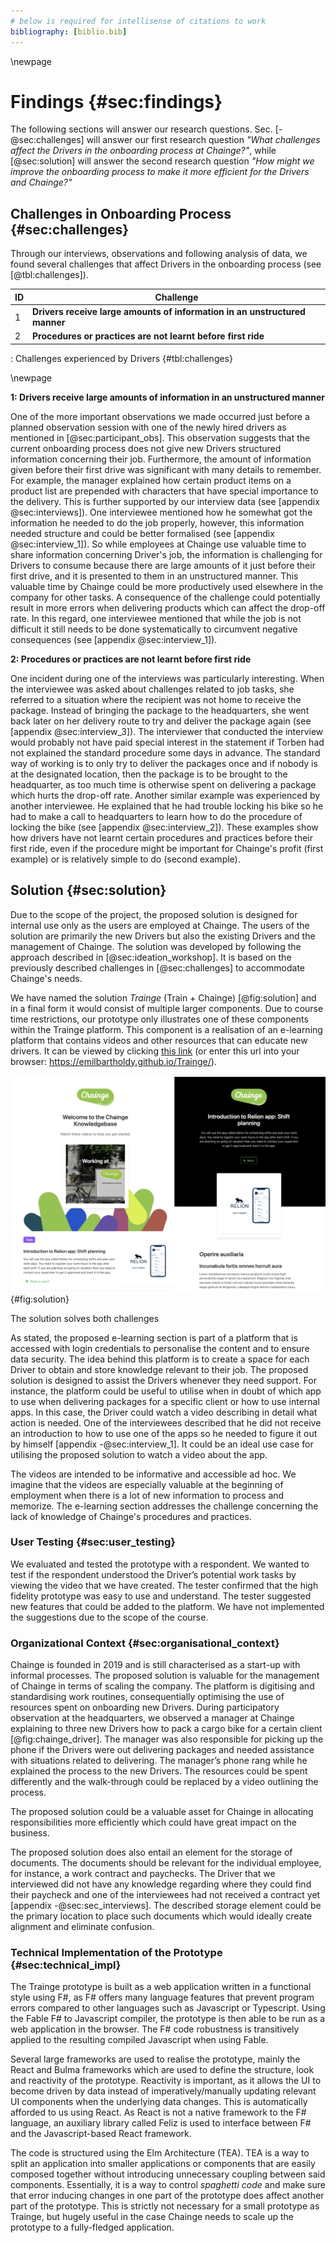 ```yaml
---
# below is required for intellisense of citations to work
bibliography: [biblio.bib]
---
```


\newpage

# Findings {#sec:findings}

The following sections will answer our research questions. Sec. [-@sec:challenges] will answer our first research question *"What challenges affect the Drivers in the onboarding process at Chainge?"*, while [@sec:solution] will answer the second research question *"How might we improve the onboarding process to make it more efficient for the Drivers and Chainge?"*

## Challenges in Onboarding Process {#sec:challenges}

Through our interviews, observations and following analysis of data, we found several challenges that affect Drivers in the onboarding process (see [@tbl:challenges]).

| ID  | Challenge                                                                  |
| --- | -------------------------------------------------------------------------- |
| 1   | **Drivers receive large amounts of information in an unstructured manner** |
| 2   | **Procedures or practices are not learnt before first ride**               |
: Challenges experienced by Drivers {#tbl:challenges}

\newpage

**1: Drivers receive large amounts of information in an unstructured manner**

One of the more important observations we made occurred just before a planned observation session with one of the newly hired drivers as mentioned in [@sec:participant_obs]. This observation suggests that the current onboarding process does not give new Drivers structured information concerning their job. Furthermore, the amount of information given before their first drive was significant with many details to remember. For example, the manager explained how certain product items on a product list are prepended with characters that have special importance to the delivery. This is further supported by our interview data (see [appendix @sec:interviews]). One interviewee mentioned how he somewhat got the information he needed to do the job properly, however, this information needed structure and could be better formalised (see [appendix @sec:interview_1]). So while employees at Chainge use valuable time to share information concerning Driver's job, the information is challenging for Drivers to consume because there are large amounts of it just before their first drive, and it is presented to them in an unstructured manner. This valuable time by Chainge could be more productively used elsewhere in the company for other tasks. A consequence of the challenge could potentially result in more errors when delivering products which can affect the drop-off rate. In this regard, one interviewee mentioned that while the job is not difficult it still needs to be done systematically to circumvent negative consequences (see [appendix @sec:interview_1]).

**2: Procedures or practices are not learnt before first ride**

One incident during one of the interviews was particularly interesting. When the interviewee was asked about challenges related to job tasks, she referred to a situation where the recipient was not home to receive the package. Instead of bringing the package to the headquarters, she went back later on her delivery route to try and deliver the package again (see [appendix @sec:interview_3]). The interviewer that conducted the interview would probably not have paid special interest in the statement if Torben had not explained the standard procedure some days in advance. The standard way of working is to only try to deliver the packages once and if nobody is at the designated location, then the package is to be brought to the headquarter, as too much time is otherwise spent on delivering a package which hurts the drop-off rate. Another similar example was experienced by another interviewee. He explained that he had trouble locking his bike so he had to make a call to headquarters to learn how to do the procedure of locking the bike (see [appendix @sec:interview_2]). These examples show how drivers have not learnt certain procedures and practices before their first ride, even if the procedure might be important for Chainge's profit (first example) or is relatively simple to do (second example).

## Solution {#sec:solution}

Due to the scope of the project, the proposed solution is designed for internal use only as the users are employed at Chainge. The users of the solution are primarily the new Drivers but also the existing Drivers and the management of Chainge. The solution was developed by following the approach described in [@sec:ideation_workshop]. It is based on the previously described challenges in [@sec:challenges] to accommodate Chainge's needs.

We have named the solution *Trainge* (Train + Chainge) [@fig:solution] and in a final form it would consist of multiple larger components. Due to course time restrictions, our prototype only illustrates one of these components within the Trainge platform. This component is a realisation of an e-learning platform that contains videos and other resources that can educate new drivers. It can be viewed by clicking [this link](https://emilbartholdy.github.io/Trainge/) (or enter this url into your browser: https://emilbartholdy.github.io/Trainge/).

![Right: Home page of the e-learning part of *Trainge*. Different videos present themselves and are tagged so that Drivers can see the overall theme of the video. In this example the uppermost video is about tools they use as Drivers. Left: The content of a video page. It shows the video itself, along with explanatory text and other resources, if needed.](./figures/solution.png){#fig:solution}

The solution solves both challenges

As stated, the proposed e-learning section is part of a platform that is accessed with login credentials to personalise the content and to ensure data security. The idea behind this platform is to create a space for each Driver to obtain and store knowledge relevant to their job. The proposed solution is designed to assist the Drivers whenever they need support. For instance, the platform could be useful to utilise when in doubt of which app to use when delivering packages for a specific client or how to use internal apps. In this case, the Driver could watch a video describing in detail what action is needed. One of the interviewees described that he did not receive an introduction to how to use one of the apps so he needed to figure it out by himself [appendix -@sec:interview_1]. It could be an ideal use case for utilising the proposed solution to watch a video about the app.

The videos are intended to be informative and accessible ad hoc. We imagine that the videos are especially valuable at the beginning of employment when there is a lot of new information to process and memorize. The e-learning section addresses the challenge concerning the lack of knowledge of Chainge's procedures and practices.

### User Testing {#sec:user_testing}
We evaluated and tested the prototype with a respondent. We wanted to test if the respondent understood the Driver’s potential work tasks by viewing the video that we have created. The tester confirmed that the high fidelity prototype was easy to use and understand. The tester suggested new features that could be added to the platform. We have not implemented the suggestions due to the scope of the course.

### Organizational Context {#sec:organisational_context}
Chainge is founded in 2019 and is still characterised as a start-up with informal processes. The proposed solution is valuable for the management of Chainge in terms of scaling the company. The platform is digitising and standardising work routines, consequentially optimising the use of resources spent on onboarding new Drivers. During participatory observation at the headquarters, we observed a manager at Chainge explaining to three new Drivers how to pack a cargo bike for a certain client [@fig:chainge_driver]. The manager was also responsible for picking up the phone if the Drivers were out delivering packages and needed assistance with situations related to delivering. The manager’s phone rang while he explained the process to the new Drivers. The resources could be spent differently and the walk-through could be replaced by a video outlining the process.

The proposed solution could be a valuable asset for Chainge in allocating responsibilities more efficiently which could have great impact on the business.

The proposed solution does also entail an element for the storage of documents. The documents should be relevant for the individual employee, for instance, a work contract and paychecks. The Driver that we interviewed did not have any knowledge regarding where they could find their paycheck and one of the interviewees had not received a contract yet [appendix -@sec:sec_interviews]. The described storage element could be the primary location to place such documents which would ideally create alignment and eliminate confusion.

### Technical Implementation of the Prototype {#sec:technical_impl}
<!-- INSERT REFERENCES -->

The Trainge prototype is built as a web application written in a functional style using F#, as F# offers many language features that prevent program errors compared to other languages such as Javascript or Typescript. Using the Fable F# to Javascript compiler, the prototype is then able to be run as a web application in the browser. The F# code robustness is transitively applied to the resulting compiled Javascript when using Fable.

Several large frameworks are used to realise the prototype, mainly the React and Bulma frameworks which are used to define the structure, look and reactivity of the prototype. Reactivity is important, as it allows the UI to become driven by data instead of imperatively/manually updating relevant UI components when the underlying data changes. This is automatically afforded to us using React. As React is not a native framework to the F# language, an auxiliary library called Feliz is used to interface between F# and the Javascript-based React framework.

The code is structured using the Elm Architecture (TEA). TEA is a way to split an application into smaller applications or components that are easily composed together without introducing unnecessary coupling between said components. Essentially, it is a way to control *spaghetti code* <!-- reference? --> and make sure that error inducing changes in one part of the prototype does affect another part of the prototype. This is strictly not necessary for a small prototype as Trainge, but hugely useful in the case Chainge needs to scale up the prototype to a fully-fledged application.
